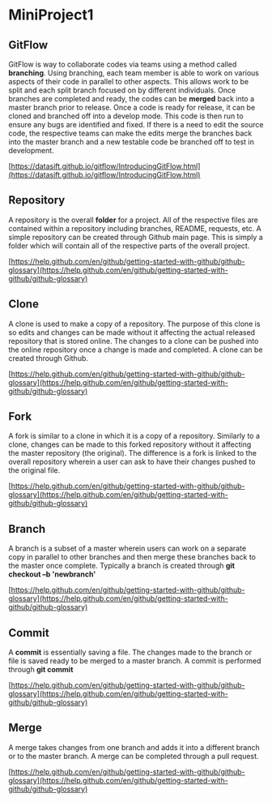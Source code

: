 # MiniProject1

## GitFlow

GitFlow is way to collaborate codes via teams using a method called **branching**. Using branching, each team member is able to work on various aspects of their code in parallel to other aspects. This allows work to be split and each split branch focused on by different individuals. Once branches are completed and ready, the codes can be **merged** back into a master branch prior to release. Once a code is ready for release, it can be cloned and branched off into a develop mode. This code is then run to ensure any bugs are identified and fixed. If there is a need to edit the source code, the respective teams can make the edits merge the branches back into the master branch and a new testable code be branched off to test in development.

[https://datasift.github.io/gitflow/IntroducingGitFlow.html](https://datasift.github.io/gitflow/IntroducingGitFlow.html)

## Repository

A repository is the overall **folder** for a project. All of the respective files are contained within a repository including branches, README, requests, etc. A simple repository can be created through Github main page. This is simply a folder which will contain all of the respective parts of the overall project.

[https://help.github.com/en/github/getting-started-with-github/github-glossary](https://help.github.com/en/github/getting-started-with-github/github-glossary)

## Clone

A clone is used to make a copy of a repository. The purpose of this clone is so edits and changes can be made without it affecting the actual released repository that is stored online. The changes to a clone can be pushed into the online repository once a change is made and completed. A clone can be created through Github.

[https://help.github.com/en/github/getting-started-with-github/github-glossary](https://help.github.com/en/github/getting-started-with-github/github-glossary)

## Fork

A fork is similar to a clone in which it is a copy of a repository. Similarly to a clone, changes can be made to this forked repository without it affecting the master repository (the original). The difference is a fork is linked to the overall repository wherein a user can ask to have their changes pushed to the original file.

[https://help.github.com/en/github/getting-started-with-github/github-glossary](https://help.github.com/en/github/getting-started-with-github/github-glossary)

## Branch 

A branch is a subset of a master wherein users can work on a separate copy in parallel to other branches and then merge these branches back to the master once complete. Typically a branch is created through **git checkout –b 'newbranch'**

[https://help.github.com/en/github/getting-started-with-github/github-glossary](https://help.github.com/en/github/getting-started-with-github/github-glossary)

## Commit

A **commit** is essentially saving a file. The changes made to the branch or file is saved ready to be merged to a master branch. A commit is performed through **git commit**

[https://help.github.com/en/github/getting-started-with-github/github-glossary](https://help.github.com/en/github/getting-started-with-github/github-glossary)

## Merge 

A merge takes changes from one branch and adds it into a different branch or to the master branch. A merge can be completed through a pull request.

[https://help.github.com/en/github/getting-started-with-github/github-glossary](https://help.github.com/en/github/getting-started-with-github/github-glossary)


